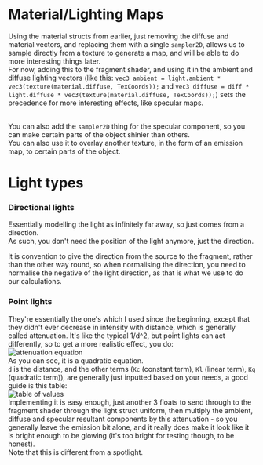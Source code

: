 # Material/Lighting Maps
Using the material structs from earlier, just removing the diffuse and material vectors, and replacing them with a single `sampler2D`, allows us to sample directly from a texture to generate a map, and will be able to do more interesting things later.<br>
For now, adding this to the fragment shader, and using it in the ambient and diffuse lighting vectors (like this: `vec3 ambient = light.ambient * vec3(texture(material.diffuse, TexCoords));` and `vec3 diffuse = diff * light.diffuse * vec3(texture(material.diffuse, TexCoords));`) sets the precedence for more interesting effects, like specular maps.<br><br>

You can also add the `sampler2D` thing for the specular component, so you can make certain parts of the object shinier than others.<br>
You can also use it to overlay another texture, in the form of an emission map, to certain parts of the object.<br>

# Light types
### Directional lights
Essentially modelling the light as infinitely far away, so just comes from a direction.<br>
As such, you don't need the position of the light anymore, just the direction.<br>

It is convention to give the direction from the source to the fragment, rather than the other way round, so when normalising the direction, you need to normalise the negative of the light direction, as that is what we use to do our calculations.

### Point lights
They're essentially the one's which I used since the beginning, except that they didn't ever decrease in intensity with distance, which is generally called attenuation. It's like the typical 1/d^2, but point lights can act differently, so to get a more realistic effect, you do:<br>
![attenuation equation](https://res.cloudinary.com/deylrqt2d/image/upload/v1550853379/Screenshot_from_2019-02-22_16-36-03_priljc.png)<br>
As you can see, it is a quadratic equation.<br>
`d` is the distance, and the other terms (`Kc` (constant term), `Kl` (linear term), `Kq` (quadratic term)), are generally just inputted based on your needs, a good guide is this table:<br>
![table of values](https://res.cloudinary.com/deylrqt2d/image/upload/v1550853854/pointLightValues_vtnbtr.png)<br>
Implementing it is easy enough, just another 3 floats to send through to the fragment shader through the light struct uniform, then multiply the ambient, diffuse and specular resultant components by this attenuation - so you generally leave the emission bit alone, and it really does make it look like it is bright enough to be glowing (it's too bright for testing though, to be honest).<br>
Note that this is different from a spotlight.